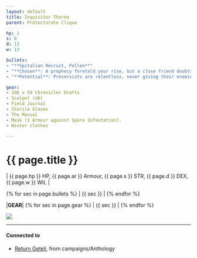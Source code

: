 ```yaml
---
layout: default
title: Inquisitor Thorne
parent: Protectorate Clique

hp: 1
s: 8
d: 13
w: 13

bullets:
- "**Spitalian Recruit, Pollen**"
- "**Chosen**: A prophecy foretold your rise, but a close friend doubts your destiny and stands in your way. You wear a **prophetic amulet** marking your supposed fate."
- "**Potential**: Preservists are relentless, never giving their enemies a chance to surrender. Trained in a brutal technique known as Preservalis, they strike with their sword to create an opening, then follow up with a point-blank pistol shot to ensure the kill. The recoil propels them out of reach, leaving their foes defenceless. _You disengage after attacking._"

gear:
- 2d6 x 50 Chronicler Drafts
- Scalpel (d6)
- Field Journal
- Sterile Gloves
- The Manual
- Mask (1 Armour against Spore Infestation).
- Winter clothes

---
```

# {{ page.title }}

| {{ page.hp }} HP, {{ page.ar }} Armour, {{ page.s }} STR, {{ page.d }} DEX, {{ page.w }} WIL |

{% for sec in page.bullets %} 
| {{ sec }} | {% endfor %}

|**GEAR**| {% for sec in page.gear %} 
| {{ sec }} | {% endfor %}

![](https://media1.tenor.com/m/JDrSKMNRT5sAAAAC/mad-max.gif)

---
#### Connected to

<!-- QueryToSerialize: LIST without ID "["+ title + "](https://terra-campaigns.github.io/"+ regexreplace(file.path, ".md", "") + ")" + ", from " + regexreplace(file.folder, "degenesis/", "") FROM ([[]]) OR outgoing([[]]) WHERE file.name != this.file.name SORT file.folder DESC -->
<!-- SerializedQuery: LIST without ID "["+ title + "](https://terra-campaigns.github.io/"+ regexreplace(file.path, ".md", "") + ")" + ", from " + regexreplace(file.folder, "degenesis/", "") FROM ([[]]) OR outgoing([[]]) WHERE file.name != this.file.name SORT file.folder DESC -->
- [Return Geteli](https://terra-campaigns.github.io/degenesis/campaigns/Anthology/ReturnGeteli), from campaigns/Anthology
<!-- SerializedQuery END -->

